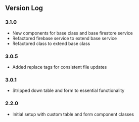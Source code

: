 ## Version Log

### 3.1.0
- New components for base class and base firestore service
- Refactored firebase service to extend base service
- Refactored class to extend base class

### 3.0.5
- Added replace tags for consistent file updates

### 3.0.1
- Stripped down table and form to essential functionality

### 2.2.0
- Initial setup with custom table and form component classes
